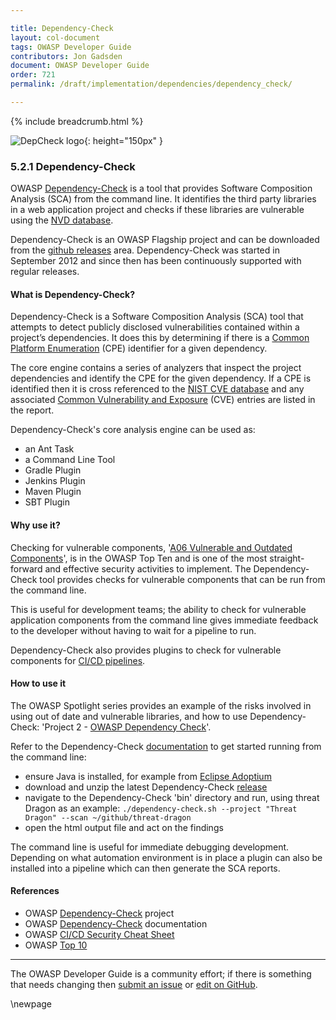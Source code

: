 ```yaml
---

title: Dependency-Check
layout: col-document
tags: OWASP Developer Guide
contributors: Jon Gadsden
document: OWASP Developer Guide
order: 721
permalink: /draft/implementation/dependencies/dependency_check/

---
```


{% include breadcrumb.html %}

![DepCheck logo](../../../../assets/images/logos/depcheck.png "OWASP Dependency-Check"){: height="150px" }

### 5.2.1 Dependency-Check

OWASP [Dependency-Check][depcheck] is a tool that provides Software Composition Analysis (SCA) from the command line.
It identifies the third party libraries in a web application project
and checks if these libraries are vulnerable using the [NVD database][nist-db].

Dependency-Check is an OWASP Flagship project and can be downloaded from the [github releases][depcheck-download] area.
Dependency-Check was started in September 2012 and since then has been continuously supported with regular releases.

#### What is Dependency-Check?

Dependency-Check is a Software Composition Analysis (SCA) tool that attempts to detect
publicly disclosed vulnerabilities contained within a project’s dependencies.
It does this by determining if there is a [Common Platform Enumeration][cpe] (CPE) identifier for a given dependency.

The core engine contains a series of analyzers that inspect the project dependencies
and identify the CPE for the given dependency.
If a CPE is identified then it is cross referenced to the [NIST CVE database][nist-db]
and any associated [Common Vulnerability and Exposure][cve] (CVE) entries are listed in the report.

Dependency-Check's core analysis engine can be used as:

* an Ant Task
* a Command Line Tool
* Gradle Plugin
* Jenkins Plugin
* Maven Plugin
* SBT Plugin

#### Why use it?

Checking for vulnerable components, '[A06 Vulnerable and Outdated Components][a06]', is in the OWASP Top Ten
and is one of the most straight-forward and effective security activities to implement.
The Dependency-Check tool provides checks for vulnerable components that can be run from the command line.

This is useful for development teams; the ability to check for vulnerable application components from the command line
gives immediate feedback to the developer without having to wait for a pipeline to run.

Dependency-Check also provides plugins to check for vulnerable components for [CI/CD pipelines][cscicd].

#### How to use it

The OWASP Spotlight series provides an example of the risks involved in using out of date and vulnerable libraries,
and how to use Dependency-Check: 'Project 2 - [OWASP Dependency Check][spotlight02]'.

Refer to the Dependency-Check [documentation][depcheck-docs] to get started running from the command line:

* ensure Java is installed, for example from [Eclipse Adoptium][adoptium]
* download and unzip the latest Dependency-Check [release][depcheck-download]
* navigate to the Dependency-Check 'bin' directory and run, using threat Dragon as an example:
  `./dependency-check.sh --project "Threat Dragon" --scan ~/github/threat-dragon`
* open the html output file and act on the findings

The command line is useful for immediate debugging development.
Depending on what automation environment is in place a plugin can also be installed
into a pipeline which can then generate the SCA reports.

#### References

* OWASP [Dependency-Check][depcheck] project
* OWASP [Dependency-Check][depcheck-docs] documentation
* OWASP [CI/CD Security Cheat Sheet][cscicd]
* OWASP [Top 10][a06]

----

The OWASP Developer Guide is a community effort; if there is something that needs changing
then [submit an issue][issue070201] or [edit on GitHub][edit070201].

[a06]: https://owasp.org/Top10/A06_2021-Vulnerable_and_Outdated_Components/
[adoptium]: https://adoptium.net/
[cpe]: https://nvd.nist.gov/products/cpe
[cscicd]: https://cheatsheetseries.owasp.org/cheatsheets/CI_CD_Security_Cheat_Sheet
[cve]: https://cve.mitre.org/
[depcheck]: https://owasp.org/www-project-dependency-check/
[depcheck-docs]: https://jeremylong.github.io/DependencyCheck/
[depcheck-download]: https://github.com/jeremylong/DependencyCheck/releases
[edit070201]: https://github.com/OWASP/www-project-developer-guide/blob/main/draft/07-implementation/02-dependencies/01-dependency-check.md
[issue070201]: https://github.com/OWASP/www-project-developer-guide/issues/new?labels=content&template=request.md&title=Update:%2007-implementation/02-dependencies/01-dependency-check
[nist-db]: https://nvd.nist.gov/
[spotlight02]: https://youtu.be/YAXf3TaAYeA

\newpage
